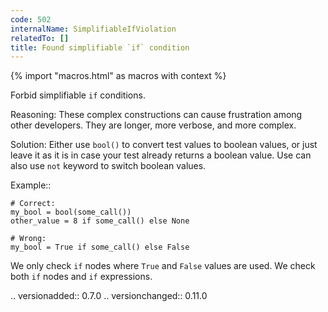 ```yaml
---
code: 502
internalName: SimplifiableIfViolation
relatedTo: []
title: Found simplifiable `if` condition
---
```


{% import "macros.html" as macros with context %}

Forbid simplifiable `if` conditions.

Reasoning: These complex constructions can cause frustration among other
developers. They are longer, more verbose, and more complex.

Solution: Either use `bool()` to convert test values to boolean values,
or just leave it as it is in case your test already returns a boolean
value. Use can also use `not` keyword to switch boolean values.

Example::

    # Correct:
    my_bool = bool(some_call())
    other_value = 8 if some_call() else None
    
    # Wrong:
    my_bool = True if some_call() else False

We only check `if` nodes where `True` and `False` values are used. We
check both `if` nodes and `if` expressions.

.. versionadded:: 0.7.0 .. versionchanged:: 0.11.0
